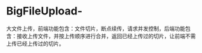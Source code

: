 # BigFileUpload-
大文件上传，前端功能包含：文件切片，断点续传，请求并发控制，后端功能包含：接收上传文件，并按上传顺序进行合并，返回已经上传过的切片，让前端不需上传已经上传过的切片。
